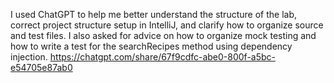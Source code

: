 I used ChatGPT  to help me better understand the structure of the lab, correct project structure setup in IntelliJ, and clarify how to organize source and test files.
I also asked for advice on how to organize mock testing and how to write a test for the searchRecipes method using dependency injection.
https://chatgpt.com/share/67f9cdfc-abe0-800f-a5bc-e54705e87ab0
